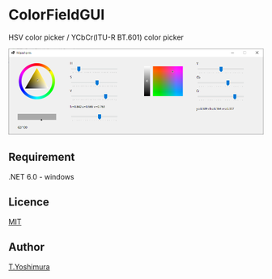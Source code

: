# ColorFieldGUI
 HSV color picker / YCbCr(ITU-R BT.601) color picker
 
![HSV color picker](https://github.com/tk-yoshimura/ColorFieldGUI/blob/main/hsv_colorpicker.png)
 
## Requirement
 .NET 6.0 - windows

## Licence
[MIT](https://github.com/tk-yoshimura/ColorFieldGUI/blob/main/LICENSE)

## Author

[T.Yoshimura](https://github.com/tk-yoshimura)
